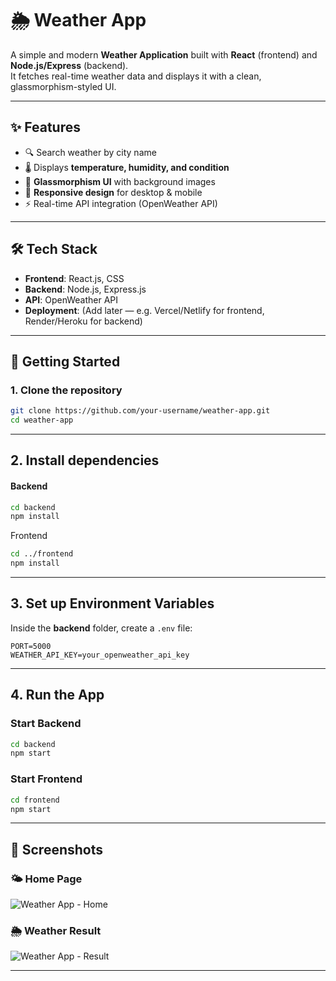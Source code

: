 # 🌦 Weather App

A simple and modern **Weather Application** built with **React** (frontend) and **Node.js/Express** (backend).  
It fetches real-time weather data and displays it with a clean, glassmorphism-styled UI.  

---

## ✨ Features
- 🔍 Search weather by city name  
- 🌡 Displays **temperature, humidity, and condition**  
- 🎨 **Glassmorphism UI** with background images  
- 📱 **Responsive design** for desktop & mobile  
- ⚡ Real-time API integration (OpenWeather API)  

---

## 🛠 Tech Stack
- **Frontend**: React.js, CSS  
- **Backend**: Node.js, Express.js  
- **API**: OpenWeather API  
- **Deployment**: (Add later — e.g. Vercel/Netlify for frontend, Render/Heroku for backend)

---

## 🚀 Getting Started

### 1. Clone the repository
```bash
git clone https://github.com/your-username/weather-app.git
cd weather-app
```
---

## 2. Install dependencies
#### Backend
```bash
cd backend
npm install
```
Frontend
```bash
cd ../frontend
npm install
```
---

## 3. Set up Environment Variables
Inside the **backend** folder, create a `.env` file:

```env
PORT=5000
WEATHER_API_KEY=your_openweather_api_key
```
---

## 4. Run the App
### Start Backend
```bash
cd backend
npm start
```
### Start Frontend
```bash
cd frontend
npm start
```
---
## 📸 Screenshots
### 🌤️ Home Page
![Weather App - Home](screenshots/Home.png)

### 🌦️ Weather Result
![Weather App - Result](screenshots/Result.png)

---

